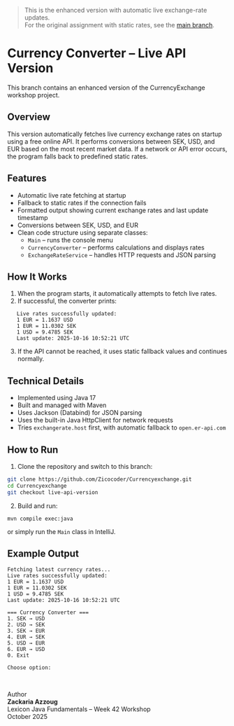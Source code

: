 > This is the enhanced version with automatic live exchange-rate updates.  
> For the original assignment with static rates, see the
> [main branch](https://github.com/Zicocoder/Currencyexchange/tree/main).

# Currency Converter – Live API Version

This branch contains an enhanced version of the CurrencyExchange workshop project.

## Overview
This version automatically fetches live currency exchange rates on startup using a free online API.
It performs conversions between SEK, USD, and EUR based on the most recent market data.
If a network or API error occurs, the program falls back to predefined static rates.

## Features
- Automatic live rate fetching at startup
- Fallback to static rates if the connection fails
- Formatted output showing current exchange rates and last update timestamp
- Conversions between SEK, USD, and EUR
- Clean code structure using separate classes:
    - `Main` – runs the console menu
    - `CurrencyConverter` – performs calculations and displays rates
    - `ExchangeRateService` – handles HTTP requests and JSON parsing

## How It Works
1. When the program starts, it automatically attempts to fetch live rates.
2. If successful, the converter prints:
````
   Live rates successfully updated:
   1 EUR = 1.1637 USD
   1 EUR = 11.0302 SEK
   1 USD = 9.4785 SEK
   Last update: 2025-10-16 10:52:21 UTC  
````
3. If the API cannot be reached, it uses static fallback values and continues normally.

## Technical Details
- Implemented using Java 17
- Built and managed with Maven
- Uses Jackson (Databind) for JSON parsing
- Uses the built-in Java HttpClient for network requests
- Tries `exchangerate.host` first, with automatic fallback to `open.er-api.com`

## How to Run

1. Clone the repository and switch to this branch:
```bash
git clone https://github.com/Zicocoder/Currencyexchange.git
cd Currencyexchange
git checkout live-api-version
````
2. Build and run:
```
mvn compile exec:java
```
or simply run the ```Main``` class in IntelliJ.

## Example Output
```
Fetching latest currency rates...
Live rates successfully updated:
1 EUR = 1.1637 USD
1 EUR = 11.0302 SEK
1 USD = 9.4785 SEK
Last update: 2025-10-16 10:52:21 UTC

=== Currency Converter ===
1. SEK → USD
2. USD → SEK
3. SEK → EUR
4. EUR → SEK
5. USD → EUR
6. EUR → USD  
0. Exit

Choose option:  
```
<br>

Author  
**Zackaria Azzoug**  
Lexicon Java Fundamentals – Week 42 Workshop  
October 2025